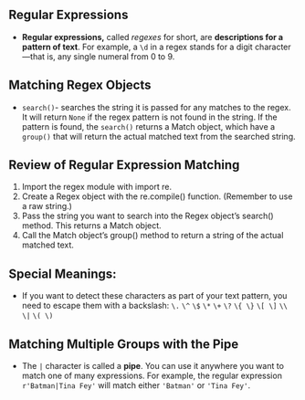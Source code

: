 ## Regular Expressions
- **Regular expressions,** called *regexes* for short, are **descriptions for a pattern of text**. For example, a ``\d`` in a
regex stands for a digit character—that is, any single numeral from 0 to 9.

## Matching Regex Objects
- ``search()``- searches the string it is passed for any matches to the regex. It will return ``None`` if the regex pattern is not found in the string. If the pattern is found, the ``search()`` returns a Match object, which have a ``group()`` that will return the actual matched text from the searched string.

## Review of Regular Expression Matching
1. Import the regex module with import re.
2. Create a Regex object with the re.compile() function. (Remember to use a raw string.)
3. Pass the string you want to search into the Regex object’s search() method. This returns a Match object.
4. Call the Match object’s group() method to return a string of the actual matched text.

## Special Meanings:
- If you want to detect these characters as part of your text pattern, you need to escape them with a backslash: ``\.`` ``\^`` ``\$`` ``\*`` ``\+`` ``\?`` ``\{ \}`` ``\[ \]`` ``\\`` ``\|`` ``\( \)``

## Matching Multiple Groups with the Pipe
- The ``|`` character is called a **pipe**. You can use it anywhere you want to match one of many expressions. For
example, the regular expression`` r'Batman|Tina Fey'`` will match either ``'Batman'`` or ``'Tina Fey'``.